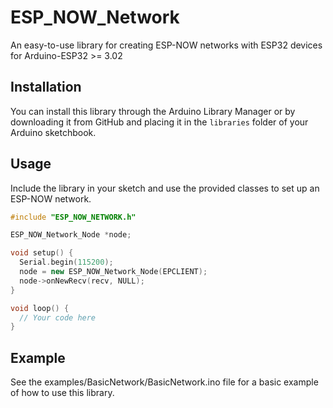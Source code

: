 # ESP_NOW_Network

An easy-to-use library for creating ESP-NOW networks with ESP32 devices  for Arduino-ESP32 >= 3.02

## Installation

You can install this library through the Arduino Library Manager or by downloading it from GitHub and placing it in the `libraries` folder of your Arduino sketchbook.

## Usage

Include the library in your sketch and use the provided classes to set up an ESP-NOW network.

```cpp
#include "ESP_NOW_NETWORK.h"

ESP_NOW_Network_Node *node;

void setup() {
  Serial.begin(115200);
  node = new ESP_NOW_Network_Node(EPCLIENT);
  node->onNewRecv(recv, NULL);
}

void loop() {
  // Your code here
}

```
## Example

See the examples/BasicNetwork/BasicNetwork.ino file for a basic example of how to use this library.
